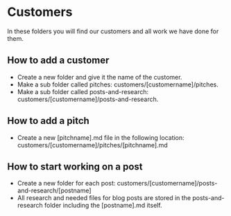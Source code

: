 # Customers

In these folders you will find our customers and all work we have done for them.

## How to add a customer

* Create a new folder and give it the name of the customer.
* Make a sub folder called pitches: customers/[customername]/pitches.
* Make a sub folder called posts-and-research: customers/[customername]/posts-and-research.

## How to add a pitch

* Create a new [pitchname].md file in the following location: customers/[customername]/pitches/[pitchname].md

## How to start working on a post

* Create a new folder for each post: customers/[customername]/posts-and-research/[postname]
* All research and needed files for blog posts are stored in the posts-and-research folder including the [postname].md itself.
